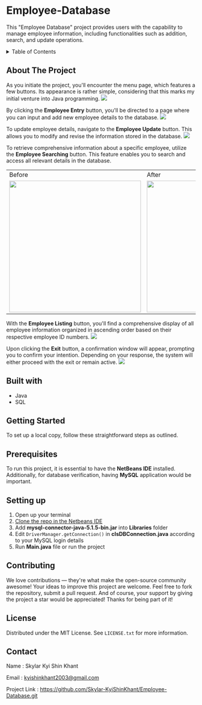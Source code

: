 # Employee-Database
This "Employee Database" project provides users with the capability to manage employee information, including functionalities such as addition, search, and update operations.

<details> 
<summary>Table of Contents</summary>
  
- [About The Project](#about-the-project)
- [Built with](#built-with)
- [Getting Started](#getting-started)
- [Prerequisites](#prerequisites)
- [Setting up](#setting-up)
- [Contributing](#contributing)
- [License](#license)
- [Contact](#contact)

</details>

## About The Project
As you initiate the project, you'll encounter the menu page, which features a few buttons. Its appearance is rather simple, considering that this marks my initial venture into Java programming.
<img src="https://github.com/Skylar-KyiShinKhant/Employee_Database/blob/main/employeedb-ss/Screenshot-1.png">

By clicking the __Employee Entry__ button, you'll be directed to a page where you can input and add new employee details to the database.
<img src="https://github.com/Skylar-KyiShinKhant/Employee_Database/blob/main/employeedb-ss/Screenshot-2.png">

To update employee details, navigate to the __Employee Update__ button. This allows you to modify and revise the information stored in the database.
<img src="https://github.com/Skylar-KyiShinKhant/Employee_Database/blob/main/employeedb-ss/Screenshot-3.png">

To retrieve comprehensive information about a specific employee, utilize the __Employee Searching__ button. This feature enables you to search and access all relevant details in the database.
<table>
  <tr>
    <td>Before</td>
    <td>After</td>
  </tr>
  <tr>
    <td><img src="https://github.com/Skylar-KyiShinKhant/Employee_Database/blob/main/employeedb-ss/Screenshot-4.png" width="350"></td>
    <td><img src="https://github.com/Skylar-KyiShinKhant/Employee_Database/blob/main/employeedb-ss/Screenshot-5.png" width="350"></td>
  </tr>
</table>

With the __Employee Listing__ button, you'll find a comprehensive display of all employee information organized in ascending order based on their respective employee ID numbers.
<img src="https://github.com/Skylar-KyiShinKhant/Employee_Database/blob/main/employeedb-ss/Screenshot-6.png">

Upon clicking the __Exit__ button, a confirmation window will appear, prompting you to confirm your intention. Depending on your response, the system will either proceed with the exit or remain active.
<img src="https://github.com/Skylar-KyiShinKhant/Employee_Database/blob/main/employeedb-ss/Screenshot-7.png">

## Built with
- Java
- SQL

## Getting Started
To set up a local copy, follow these straightforward steps as outlined.

## Prerequisites
To run this project, it is essential to have the **NetBeans IDE** installed. Additionally, for database verification, having **MySQL** application would be important.

## Setting up
1. Open up your terminal
2. [Clone the repo in the Netbeans IDE](https://www.joe0.com/2018/02/16/how-to-cloning-github-project-into-netbeans/)
3. Add **mysql-connector-java-5.1.5-bin.jar** into **Libraries** folder
4. Edit ```DriverManager.getConnection()``` in **clsDBConnection.java** according to your MySQL login details
5. Run **Main.java** file or run the project

## Contributing
We love contributions — they're what make the open-source community awesome! Your ideas to improve this project are welcome. Feel free to fork the repository, submit a pull request. And of course, your support by giving the project a star would be appreciated! Thanks for being part of it!

## License
Distributed under the MIT License. See ```LICENSE.txt``` for more information.

## Contact
Name : Skylar Kyi Shin Khant

Email : kyishinkhant2003@gmail.com

Project Link : https://github.com/Skylar-KyiShinKhant/Employee-Database.git
